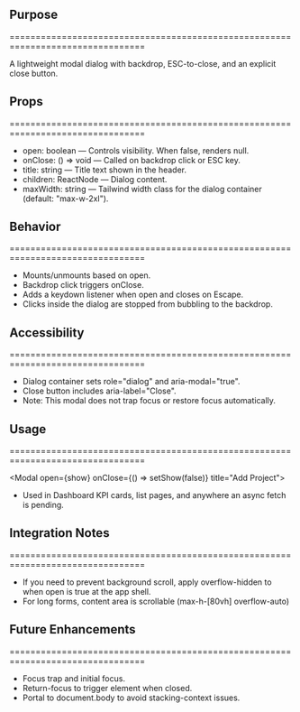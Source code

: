 ## Purpose
================================================================================

A lightweight modal dialog with backdrop, ESC-to-close, and an explicit close button.

## Props
================================================================================

- open: boolean — Controls visibility. When false, renders null.
- onClose: () => void — Called on backdrop click or ESC key.
- title: string — Title text shown in the header.
- children: ReactNode — Dialog content.
- maxWidth: string — Tailwind width class for the dialog container (default: "max-w-2xl").

## Behavior
================================================================================

- Mounts/unmounts based on open.
- Backdrop click triggers onClose.
- Adds a keydown listener when open and closes on Escape.
- Clicks inside the dialog are stopped from bubbling to the backdrop.

## Accessibility
================================================================================

- Dialog container sets role="dialog" and aria-modal="true".
- Close button includes aria-label="Close".
- Note: This modal does not trap focus or restore focus automatically.

## Usage
================================================================================

<Modal open={show} onClose={() => setShow(false)} title="Add Project">
  <ProjectForm onCreate={handleCreate} />
</Modal>

- Used in Dashboard KPI cards, list pages, and anywhere an async fetch is pending.

## Integration Notes
================================================================================

- If you need to prevent background scroll, apply overflow-hidden to <body> when open is true at the app shell.
- For long forms, content area is scrollable (max-h-[80vh] overflow-auto)

## Future Enhancements
================================================================================

- Focus trap and initial focus.
- Return-focus to trigger element when closed.
- Portal to document.body to avoid stacking-context issues.


